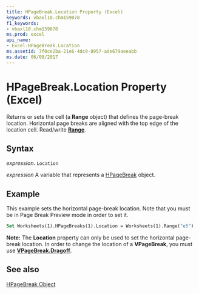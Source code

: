 ```yaml
---
title: HPageBreak.Location Property (Excel)
keywords: vbaxl10.chm159078
f1_keywords:
- vbaxl10.chm159078
ms.prod: excel
api_name:
- Excel.HPageBreak.Location
ms.assetid: 7f0ce2ba-21e6-4dc9-8957-ade679aeeabb
ms.date: 06/08/2017
---
```



# HPageBreak.Location Property (Excel)

Returns or sets the cell (a **Range** object) that defines the page-break location. Horizontal page breaks are aligned with the top edge of the location cell. Read/write **[Range](Excel.Range(objec).md)**.


## Syntax

 _expression_. `Location`

 _expression_ A variable that represents a [HPageBreak](./Excel.HPageBreak.md) object.


## Example

This example sets the horizontal page-break location. Note that you must be in Page Break Preview mode in order to set it.


```vb
Set Worksheets(1).HPageBreaks(1).Location = Worksheets(1).Range("e5")
```
**Note:** The **Location** property can only be used to set the horizontal page-break location. In order to change the location of a **VPageBreak**, you must use [**VPageBreak.Dragoff**](Excel.VPageBreak.DragOff.md).

## See also


[HPageBreak Object](Excel.HPageBreak.md)

